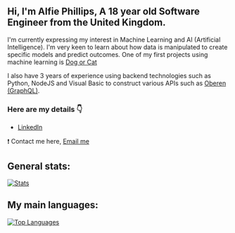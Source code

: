 ## Hi, I'm Alfie Phillips, A 18 year old Software Engineer from the United Kingdom.

I'm currently expressing my interest in Machine Learning and AI (Artificial Intelligence). I'm very keen to learn about how data is manipulated to create specific models and predict outcomes. One of my first projects using machine learning is [Dog or Cat](https://github.com/alfiephillips/dog-or-cat)

I also have 3 years of experience using backend technologies such as Python, NodeJS and Visual Basic to construct various APIs such as [Oberen (GraphQL)](https://github.com/oberen-hq/oberen/tree/prod/oberen__api).
### Here are my details 👇
* [LinkedIn](https://www.linkedin.com/in/alfiephillips/)

❗️ Contact me here, [Email me](mailto:mail@alfiephillips)
  
## General stats:
[![Stats](https://github-readme-stats.vercel.app/api?username=alfiephillips&show_icons=true&count_private=true&include_all_commits=true&theme=react)](https://github.com/alfiephillips?tab=repositories)

## My main languages:
[![Top Languages](https://github-readme-stats.vercel.app/api/top-langs/?username=alfiephillips&layout=compact&langs_count=3&theme=react)](https://github.com/alfiephillips?tab=repositories)
